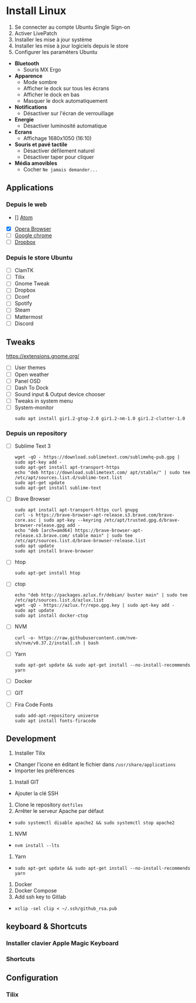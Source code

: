 # Install Linux

1. Se connecter au compte Ubuntu Single Sign-on
1. Activer LivePatch
1. Installer les mise à jour système
1. Installer les mise à jour logiciels depuis le store
1. Configurer les paramèters Ubuntu
  - **Bluetooth**
    - Souris MX Ergo
  - **Apparence**
    - Mode sombre
    - Afficher le dock sur tous les écrans
    - Afficher le dock en bas
    - Masquer le dock automatiquement
  - **Notifications**
    - Désactiver sur l'écran de verrouillage
  - **Energie**
    - Désactiver luminosité automatique
  - **Ecrans**
    - Affichage 1680x1050 (16:10)
  - **Souris et pavé tactile**
    - Désactiver défilement naturel
    - Désactiver taper pour cliquer
  - **Média amovibles**
    - Cocher `Ne jamais demander...`

## Applications

### Depuis le web

- [] [Atom](https://atom.io/)
- [x] [Opera Browser](https://www.opera.com/fr/download)
- [ ] [Google chrome](https://www.google.com/chrome/)
- [ ] [Dropbox](https://www.dropbox.com/fr/install-linux) 

### Depuis le store Ubuntu

- [ ] ClamTK
- [ ] Tilix
- [ ] Gnome Tweak
- [ ] Dropbox
- [ ] Dconf
- [ ] Spotify
- [ ] Steam
- [ ] Mattermost
- [ ] Discord

## Tweaks

https://extensions.gnome.org/

- [ ] User themes
- [ ] Open weather
- [ ] Panel OSD
- [ ] Dash To Dock
- [ ] Sound input & Output device chooser
- [ ] Tweaks in system menu
- [ ] System-monitor
  ```
  sudo apt install gir1.2-gtop-2.0 gir1.2-nm-1.0 gir1.2-clutter-1.0
  ```

### Depuis un repository

- [ ] Sublime Text 3
  ```
  wget -qO - https://download.sublimetext.com/sublimehq-pub.gpg | sudo apt-key add -
  sudo apt-get install apt-transport-https
  echo "deb https://download.sublimetext.com/ apt/stable/" | sudo tee /etc/apt/sources.list.d/sublime-text.list
  sudo apt-get update
  sudo apt-get install sublime-text
  ```

- [ ] Brave Browser
  ```
  sudo apt install apt-transport-https curl gnupg
  curl -s https://brave-browser-apt-release.s3.brave.com/brave-core.asc | sudo apt-key --keyring /etc/apt/trusted.gpg.d/brave-browser-release.gpg add -
  echo "deb [arch=amd64] https://brave-browser-apt-release.s3.brave.com/ stable main" | sudo tee /etc/apt/sources.list.d/brave-browser-release.list
  sudo apt update
  sudo apt install brave-browser
  ```
  
- [ ] htop
  ```
  sudo apt-get install htop
  ```
  
- [ ] ctop
  ```
  echo "deb http://packages.azlux.fr/debian/ buster main" | sudo tee /etc/apt/sources.list.d/azlux.list
  wget -qO - https://azlux.fr/repo.gpg.key | sudo apt-key add -
  sudo apt update
  sudo apt install docker-ctop
  ```
  
- [ ] NVM
  ```
  curl -o- https://raw.githubusercontent.com/nvm-sh/nvm/v0.37.2/install.sh | bash
  ```

- [ ] Yarn
  ```
  sudo apt-get update && sudo apt-get install --no-install-recommends yarn
  ```
  
- [ ] Docker

- [ ] GIT

- [ ] Fira Code Fonts
  ```
  sudo add-apt-repository universe
  sudo apt install fonts-firacode
  ```

## Development

1. Installer Tilix
  - Changer l'icone en éditant le fichier dans `/usr/share/applications`
  - Importer les préférences
1. Install GIT
  - Ajouter la clé SSH
1. Clone le repository `dotfiles`
1. Arrêter le serveur Apache par défaut
  - `sudo systemctl disable apache2 && sudo systemctl stop apache2`
1. NVM
  - `nvm install --lts`
1. Yarn
  - `sudo apt-get update && sudo apt-get install --no-install-recommends yarn`
1. Docker
1. Docker Compose
1. Add ssh key to Gitlab
  - `xclip -sel clip < ~/.ssh/github_rsa.pub`
  
## keyboard & Shortcuts

### Installer clavier Apple Magic Keyboard

### Shortcuts

## Configuration

### Tilix
